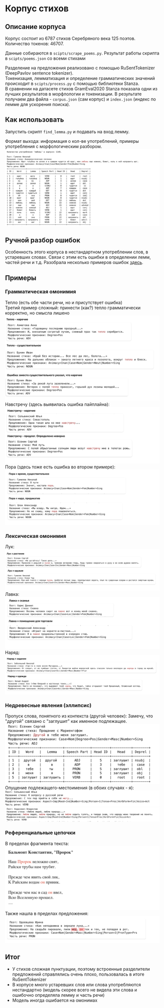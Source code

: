 # Корпус стихов

## Описание корпуса
Корпус состоит из 6787 стихов Серебряного века 125 поэтов.\
Количество токенов: 46707.

Данные собираются в `scipts/scrape_poems.py`. Результат работы скрипта в `scipts/poems.json` со всеми стихами

Разделение на предложения реализовано с помощью RuSentTokenizer (DeepPavlov sentence tokenizer).\
Токенизация, лемматизация и определение грамматических значений происходит в `scipts/process.py` с помощью библиотеки Stanza.\
В сравнении на датасете стихов GramEval2020 Stanza показала одни из лучших результатов в морфлологии и токенизации.
В результате получаем два файла - `corpus.json` (сам корпус) и `index.json` (индекс по лемме для ускорения поиска). 

## Как использовать
Запустить скрипт `find_lemma.py` и подавать на вход лемму.

Формат выхода: информация о кол-ве употреблений, примеры употребления с морфологическим разбором.
![Example Image](images/input_example.png)

## Ручной разбор ошибок
Особенность этого корпуса в нестандартном употреблении слов, в устаревших словах. Связи с этим есть ошибки в определении лемм, частей речи и т.д.
Разобрала несколько примеров ошибок [здесь](https://github.com/sofismv/poetry_corpus/blob/main/errors.md).

## Примеры

### Грамматическая омонимия
Тепло (есть обе части речи, но и присутствует ошибка)\
Третий пример сложный: принести (как?) тепло грамматически корректно, но смысла лишено
![Example Image](images/teplo.png)
Навстречу (здесь выявилась ошибка пайплайна):
![Example Image](images/navstrechu.png)
Пора (здесь тоже есть ошибка во втором примере):
![Example Image](images/pora.png)

### Лексическая омонимия
Лук:
![Example Image](images/luk.png)
Лавка:
![Example Image](images/lavka.png)
Наряд:
![Example Image](images/naryad.png)
### Недревесные явления (эллипсис)
Пропуск слова, понятного из контекста (другой человек):
Замечу, что "другой" связано с "заглушит" как именное подлежащее.
![Example Image](images/ellipsis_1.png)
Опущение подлежащего-местоимения (в обоих случаях - я):
![Example Image](images/ellipsis_2.png)
![Example Image](images/ellipsis_3.png)


### Референциальные цепочки
В пределах фрагмента текста:
![Example Image](images/ref_text.png)
Также нашла в пределах предложения:
![Example Image](images/ref_sentence.png)
## Итог
* У стихов сложная пунктуации, поэтому встроенные разделители предложений справлялись очень плохо, пользовалась в итоге RuSentTokenizer
* В корпусе много устаревших слов или слова употребляются нестандартно (модель скорее всего не видела эти слова и ошибочно определяла лемму и часть речи)
* Модель иногда ошибается на омонимах
